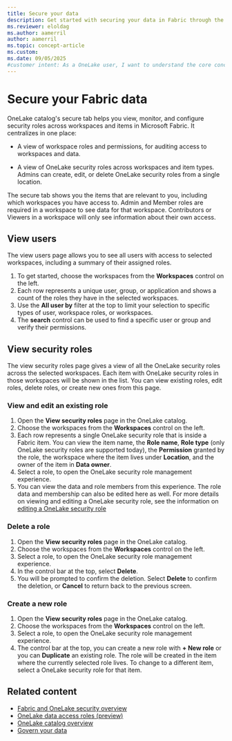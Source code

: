 ```yaml
---
title: Secure your data
description: Get started with securing your data in Fabric through the secure tab in the OneLake catalog.
ms.reviewer: eloldag
ms.author: aamerril
author: aamerril
ms.topic: concept-article
ms.custom:
ms.date: 09/05/2025
#customer intent: As a OneLake user, I want to understand the core concepts and capabilities of data security in OneLake so that I can use them to protect my data stored and accessed in OneLake.
---
```


# Secure your Fabric data

OneLake catalog's secure tab helps you view, monitor, and configure security roles across workspaces and items in Microsoft Fabric. It centralizes in one place:

- A view of workspace roles and permissions, for auditing access to workspaces and data.

- A view of OneLake security roles across workspaces and item types. Admins can create, edit, or delete OneLake security roles from a single location.

The secure tab shows you the items that are relevant to you, including which workspaces you have access to. Admin and Member roles are required in a workspace to see data for that workspace. Contributors or Viewers in a workspace will only see information about their own access.

## View users

The view users page allows you to see all users with access to selected workspaces, including a summary of their assigned roles.

1. To get started, choose the workspaces from the **Workspaces** control on the left.
2. Each row represents a unique user, group, or application and shows a count of the roles they have in the selected workspaces.
3. Use the **All user by** filter at the top to limit your selection to specific types of user, workspace roles, or workspaces.
4. The **search** control can be used to find a specific user or group and verify their permissions.

## View security roles

The view security roles page gives a view of all the OneLake security roles across the selected workspaces. Each item with OneLake security roles in those workspaces will be shown in the list. You can view existing roles, edit roles, delete roles, or create new ones from this page.

### View and edit an existing role

1. Open the **View security roles** page in the OneLake catalog.
2. Choose the workspaces from the **Workspaces** control on the left.
3. Each row represents a single OneLake security role that is inside a Fabric item. You can view the item name, the **Role name**, **Role type** (only OneLake security roles are supported today), the **Permission** granted by the role, the workspace where the item lives under **Location**, and the owner of the item in **Data owner**.
4. Select a role, to open the OneLake security role management experience.
5. You can view the data and role members from this experience. The role data and membership can also be edited here as well. For more details on viewing and editing a OneLake security role, see the information on [editing a OneLake security role](../onelake/security/get-started-onelake-security.md#edit-a-role)

### Delete a role

1. Open the **View security roles** page in the OneLake catalog.
2. Choose the workspaces from the **Workspaces** control on the left.
3. Select a role, to open the OneLake security role management experience.
4. In the control bar at the top, select **Delete**.
5. You will be prompted to confirm the deletion. Select **Delete** to confirm the deletion, or **Cancel** to return back to the previous screen.

### Create a new role

1. Open the **View security roles** page in the OneLake catalog.
2. Choose the workspaces from the **Workspaces** control on the left.
3. Select a role, to open the OneLake security role management experience.
4. The control bar at the top, you can create a new role with **+ New role** or you can **Duplicate** an existing role. The role will be created in the item where the currently selected role lives. To change to a different item, select a OneLake security role for that item.

## Related content

- [Fabric and OneLake security overview](../security/security-overview.md)
- [OneLake data access roles (preview)](../onelake/security/get-started-onelake-security.md)
- [OneLake catalog overview](./onelake-catalog-overview.md)
- [Govern your data](./onelake-catalog-govern.md)